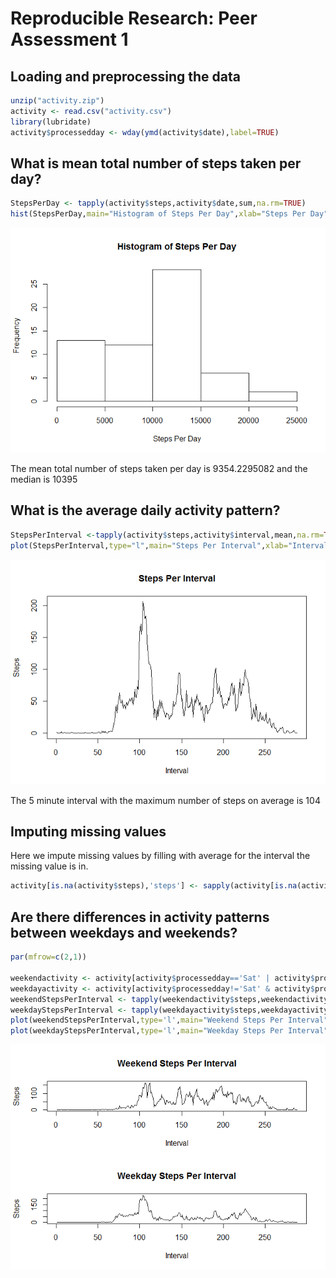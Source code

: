 # Reproducible Research: Peer Assessment 1


## Loading and preprocessing the data

```r
unzip("activity.zip")
activity <- read.csv("activity.csv")
library(lubridate)
activity$processedday <- wday(ymd(activity$date),label=TRUE)
```



## What is mean total number of steps taken per day?


```r
StepsPerDay <- tapply(activity$steps,activity$date,sum,na.rm=TRUE)
hist(StepsPerDay,main="Histogram of Steps Per Day",xlab="Steps Per Day")
```

![](PA1_template_files/figure-html/unnamed-chunk-2-1.png) 

The mean total number of steps taken per day is 9354.2295082 and the median is 10395

## What is the average daily activity pattern?

```r
StepsPerInterval <-tapply(activity$steps,activity$interval,mean,na.rm=TRUE)
plot(StepsPerInterval,type="l",main="Steps Per Interval",xlab="Interval",ylab="Steps")
```

![](PA1_template_files/figure-html/unnamed-chunk-3-1.png) 


The 5 minute interval with the maximum number of steps on average is 104


## Imputing missing values

Here we impute missing values by filling with average for the interval the missing value is in.


```r
activity[is.na(activity$steps),'steps'] <- sapply(activity[is.na(activity$steps),'interval'],function (x) { StepsPerInterval[as.character(x)]})
```


## Are there differences in activity patterns between weekdays and weekends?


```r
par(mfrow=c(2,1))

weekendactivity <- activity[activity$processedday=='Sat' | activity$processedday=='Sun',]
weekdayactivity <- activity[activity$processedday!='Sat' & activity$processedday!='Sun',]
weekendStepsPerInterval <- tapply(weekendactivity$steps,weekendactivity$interval,mean)
weekdayStepsPerInterval <- tapply(weekdayactivity$steps,weekdayactivity$interval,mean)
plot(weekendStepsPerInterval,type='l',main="Weekend Steps Per Interval",xlab="Interval", ylab="Steps")
plot(weekdayStepsPerInterval,type='l',main="Weekday Steps Per Interval",ylab="Steps",xlab="Interval")
```

![](PA1_template_files/figure-html/unnamed-chunk-5-1.png) 
